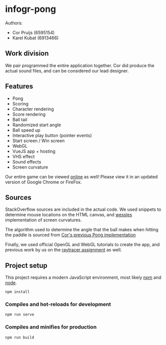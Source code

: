 # infogr-pong

Authors: 
 - Cor Pruijs (6595154)
 - Karel Kubat (6913466)

## Work division

We pair programmed the entire application together. Cor did produce the actual sound files, and 
can be considered our lead designer. 

## Features

- Pong
- Scoring
- Character rendering
- Score rendering
- Ball tail
- Randomized start angle
- Ball speed up
- Interactive play button (pointer events)
- Start screen / Win screen
- WebGL
- VueJS app + hosting
- VHS effect
- Sound effects
- Screen curvature

Our entire game can be viewed [online](https://cor.github.io/infogr-pong) as well! 
Please view it in an updated version of Google Chrome or FireFox. 

## Sources

StackOverflow sources are included in the actual code. We used snippets to determine mouse locations on the
HTML canvas, and [wessles](https://github.com/wessles/GLSL-CRT/blob/master/shader.frag) implementation of screen curvatures. 

The algorithm used to determine the angle that the ball makes when hitting the paddle is sourced from [Cor's previous
Pong implementation](https://github.com/cor/Ping)

Finally, we used official OpenGL and WebGL tutorials to create the app, 
and previous work by us on the [raytracer assignment](https://github.com/cor/infgr-ratyracer) as well.

## Project setup

This project requires a modern JavaScript environment, most likely [npm](https://www.npmjs.com/) and [node](https://nodejs.org/en/).

```
npm install
```

### Compiles and hot-reloads for development
```
npm run serve
```

### Compiles and minifies for production
```
npm run build
```

